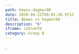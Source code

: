 ```yaml
---
path: bmaes-dagmar08
date: 2020-04-22T08:01:30.971Z
title: Bmaes vs Dagmar08
description: "6"
iframe: cUInxhYb
category: Groep B
---
```

.